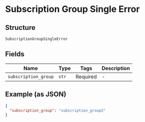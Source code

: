 
# Subscription Group Single Error

## Structure

`SubscriptionGroupSingleError`

## Fields

| Name | Type | Tags | Description |
|  --- | --- | --- | --- |
| `subscription_group` | `str` | Required | - |

## Example (as JSON)

```json
{
  "subscription_group": "subscription_group2"
}
```

